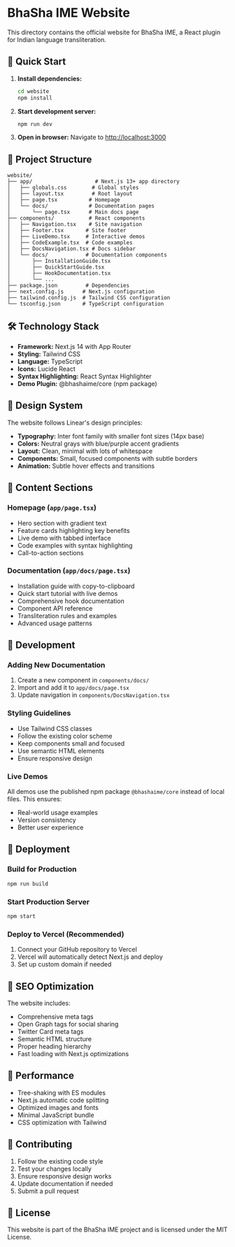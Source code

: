 # BhaSha IME Website

This directory contains the official website for BhaSha IME, a React plugin for Indian language transliteration.

## 🚀 Quick Start

1. **Install dependencies:**

   ```bash
   cd website
   npm install
   ```

2. **Start development server:**

   ```bash
   npm run dev
   ```

3. **Open in browser:**
   Navigate to [http://localhost:3000](http://localhost:3000)

## 📁 Project Structure

```
website/
├── app/                    # Next.js 13+ app directory
│   ├── globals.css        # Global styles
│   ├── layout.tsx         # Root layout
│   ├── page.tsx          # Homepage
│   └── docs/             # Documentation pages
│       └── page.tsx      # Main docs page
├── components/           # React components
│   ├── Navigation.tsx    # Site navigation
│   ├── Footer.tsx       # Site footer
│   ├── LiveDemo.tsx     # Interactive demos
│   ├── CodeExample.tsx  # Code examples
│   ├── DocsNavigation.tsx # Docs sidebar
│   └── docs/            # Documentation components
│       ├── InstallationGuide.tsx
│       ├── QuickStartGuide.tsx
│       ├── HookDocumentation.tsx
│       └── ...
├── package.json         # Dependencies
├── next.config.js      # Next.js configuration
├── tailwind.config.js  # Tailwind CSS configuration
└── tsconfig.json       # TypeScript configuration
```

## 🛠 Technology Stack

- **Framework:** Next.js 14 with App Router
- **Styling:** Tailwind CSS
- **Language:** TypeScript
- **Icons:** Lucide React
- **Syntax Highlighting:** React Syntax Highlighter
- **Demo Plugin:** @bhashaime/core (npm package)

## 🎨 Design System

The website follows Linear's design principles:

- **Typography:** Inter font family with smaller font sizes (14px base)
- **Colors:** Neutral grays with blue/purple accent gradients
- **Layout:** Clean, minimal with lots of whitespace
- **Components:** Small, focused components with subtle borders
- **Animation:** Subtle hover effects and transitions

## 📖 Content Sections

### Homepage (`app/page.tsx`)

- Hero section with gradient text
- Feature cards highlighting key benefits
- Live demo with tabbed interface
- Code examples with syntax highlighting
- Call-to-action sections

### Documentation (`app/docs/page.tsx`)

- Installation guide with copy-to-clipboard
- Quick start tutorial with live demos
- Comprehensive hook documentation
- Component API reference
- Transliteration rules and examples
- Advanced usage patterns

## 🔧 Development

### Adding New Documentation

1. Create a new component in `components/docs/`
2. Import and add it to `app/docs/page.tsx`
3. Update navigation in `components/DocsNavigation.tsx`

### Styling Guidelines

- Use Tailwind CSS classes
- Follow the existing color scheme
- Keep components small and focused
- Use semantic HTML elements
- Ensure responsive design

### Live Demos

All demos use the published npm package `@bhashaime/core` instead of local files. This ensures:

- Real-world usage examples
- Version consistency
- Better user experience

## 🚀 Deployment

### Build for Production

```bash
npm run build
```

### Start Production Server

```bash
npm start
```

### Deploy to Vercel (Recommended)

1. Connect your GitHub repository to Vercel
2. Vercel will automatically detect Next.js and deploy
3. Set up custom domain if needed

## 📝 SEO Optimization

The website includes:

- Comprehensive meta tags
- Open Graph tags for social sharing
- Twitter Card meta tags
- Semantic HTML structure
- Proper heading hierarchy
- Fast loading with Next.js optimizations

## 🎯 Performance

- Tree-shaking with ES modules
- Next.js automatic code splitting
- Optimized images and fonts
- Minimal JavaScript bundle
- CSS optimization with Tailwind

## 🤝 Contributing

1. Follow the existing code style
2. Test your changes locally
3. Ensure responsive design works
4. Update documentation if needed
5. Submit a pull request

## 📄 License

This website is part of the BhaSha IME project and is licensed under the MIT License.
